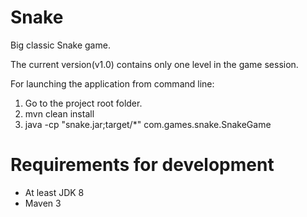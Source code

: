 # Snake

Big classic Snake game.

The current version(v1.0) contains only one level
in the game session.


For launching the application from command line:

1. Go to the project root folder.
2. mvn clean install
3. java -cp "snake.jar;target/*" com.games.snake.SnakeGame

# Requirements for development

- At least JDK 8
- Maven 3
